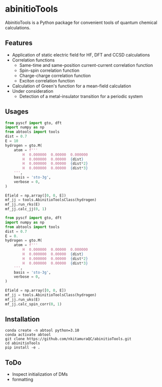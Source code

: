 # abinitioTools
AbinitioTools is a Python package for convenient tools of quantum chemical calculations.

## Features
- Application of static electric field for HF, DFT and CCSD calculations
- Correlation functions
  - Same-time and same-position current-current correlation function
  - Spin-spin correlation function
  - Charge-charge correlation function
  - Exciton correlation function
- Calculation of Green's function for a mean-field calculation
- Under consideration
  - Detection of a metal-insulator transition for a periodic system

## Usages

```python
from pyscf import gto, dft
import numpy as np
from abtools import tools
dist = 0.7
E = 10
hydrogen = gto.M(
    atom = f'''
        H  0.000000  0.00000  0.000000
        H  0.000000  0.00000  {dist}
        H  0.000000  0.00000  {dist*2}
        H  0.000000  0.00000  {dist*3}
    ''',
    basis = 'sto-3g',
    verbose = 0,
)
    
Efield = np.array([0, 0, E])
mf_jj = tools.AbinitioToolsClass(hydrogen)
mf_jj.run_rks(E)
mf_jj.calc_jj(0, 1)
```

```python
from pyscf import gto, dft
import numpy as np
from abtools import tools
dist = 0.7
E = 0.
hydrogen = gto.M(
    atom = f'''
        H  0.000000  0.00000  0.000000
        H  0.000000  0.00000  {dist}
        H  0.000000  0.00000  {dist*2}
        H  0.000000  0.00000  {dist*3}
    ''',
    basis = 'sto-3g',
    verbose = 0,
)
    
Efield = np.array([0, 0, E])
mf_jj = tools.AbinitioToolsClass(hydrogen)
mf_jj.run_uks(E)
mf_jj.calc_spin_corr(0, 1)
```

## Installation

```shell
conda create -n abtool python=3.10
conda activate abtool
git clone https://github.com/nkitamuraQC/abinitioTools.git
cd abinitioTools
pip install -e .
```

## ToDo
- Inspect initialization of DMs
- formatting
